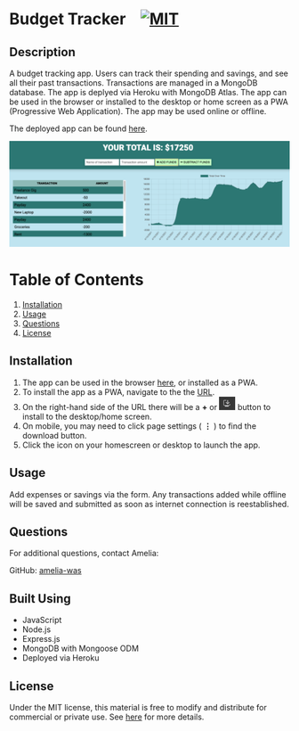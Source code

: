 # Budget Tracker &nbsp;&nbsp;&nbsp;[![MIT](https://img.shields.io/badge/license-MIT-yellow?style=for-the-badge)](https://shields.io/)

## Description

A budget tracking app. Users can track their spending and savings, and see all their past transactions. Transactions are managed in a MongoDB database. The app is deplyed via Heroku with MongoDB Atlas. The app can be used in the browser or installed to the desktop or home screen as a PWA (Progressive Web Application). The app may be used online or offline.

The deployed app can be found [here](https://blooming-tor-59716.herokuapp.com/).

![App screenshot](./app-screenshot.png)

# Table of Contents
1. [Installation](#installation)
2. [Usage](#usage)
3. [Questions](#questions)
4. [License](#license)

## Installation
1. The app can be used in the browser [here](https://blooming-tor-59716.herokuapp.com/), or installed as a PWA.
2. To install the app as a PWA, navigate to the the [URL](https://blooming-tor-59716.herokuapp.com/).
3. On the right-hand side of the URL there will be a **+** or ![Image of download button](./download-button.png) button to install to the desktop/home screen.
4. On mobile, you may need to click page settings ( **⋮** ) to find the download button.
5. Click the icon on your homescreen or desktop to launch the app.

## Usage
Add expenses or savings via the form. Any transactions added while offline will be saved and submitted as soon as internet connection is reestablished.

## Questions
For additional questions, contact Amelia:

GitHub: [amelia-was](https://github.com/amelia-was)

## Built Using
- JavaScript
- Node.js
- Express.js
- MongoDB with Mongoose ODM
- Deployed via Heroku

## License
Under the MIT license, this material is free to modify and distribute for commercial or private use. See [here](https://opensource.org/licenses/MIT) for more details.